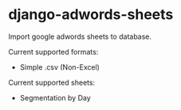 django-adwords-sheets
=====================

Import google adwords sheets to database.

Current supported formats:
 * Simple .csv (Non-Excel)

Current supported sheets:
 * Segmentation by Day

